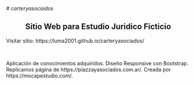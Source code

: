 <em># carteryasociados</em>
<h2 align="center">Sitio Web para Estudio Juridico Ficticio</h2>
<p>Visitar sitio: https://luma2001.github.io/carteryasociados/</p> <br>
<p>Aplicación de conocimientos adquiridos. 
Diseño Responsive con Bootstrap.<br>
Replicamos página de https://piazzayasociados.com.ar/.
Creada por https://mocapestudio.com/.</p>
